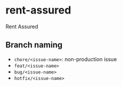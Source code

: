 # rent-assured
Rent Assured


## Branch naming

- `chore/<issue-name>`: non-production issue
- `feat/<issue-name>`
- `bug/<issue-name>`
- `hotfix/<issue-name>`

